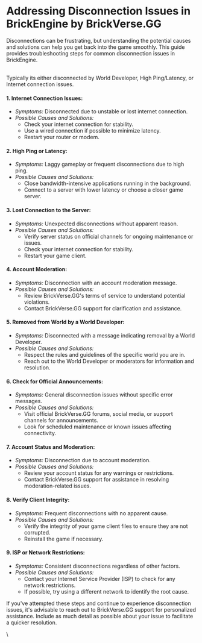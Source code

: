 # Addressing Disconnection Issues in BrickEngine by BrickVerse.GG

Disconnections can be frustrating, but understanding the potential causes and solutions can help you get back into the game smoothly. This guide provides troubleshooting steps for common disconnection issues in BrickEngine.

\
Typically its either disconnected by World Developer, High Ping/Latency, or Internet connection issues.

#### 1. **Internet Connection Issues:**

* _Symptoms:_ Disconnected due to unstable or lost internet connection.
* _Possible Causes and Solutions:_
  * Check your internet connection for stability.
  * Use a wired connection if possible to minimize latency.
  * Restart your router or modem.

#### 2. **High Ping or Latency:**

* _Symptoms:_ Laggy gameplay or frequent disconnections due to high ping.
* _Possible Causes and Solutions:_
  * Close bandwidth-intensive applications running in the background.
  * Connect to a server with lower latency or choose a closer game server.

#### 3. **Lost Connection to the Server:**

* _Symptoms:_ Unexpected disconnections without apparent reason.
* _Possible Causes and Solutions:_
  * Verify server status on official channels for ongoing maintenance or issues.
  * Check your internet connection for stability.
  * Restart your game client.

#### 4. **Account Moderation:**

* _Symptoms:_ Disconnection with an account moderation message.
* _Possible Causes and Solutions:_
  * Review BrickVerse.GG's terms of service to understand potential violations.
  * Contact BrickVerse.GG support for clarification and assistance.

#### 5. **Removed from World by a World Developer:**

* _Symptoms:_ Disconnected with a message indicating removal by a World Developer.
* _Possible Causes and Solutions:_
  * Respect the rules and guidelines of the specific world you are in.
  * Reach out to the World Developer or moderators for information and resolution.

#### 6. **Check for Official Announcements:**

* _Symptoms:_ General disconnection issues without specific error messages.
* _Possible Causes and Solutions:_
  * Visit official BrickVerse.GG forums, social media, or support channels for announcements.
  * Look for scheduled maintenance or known issues affecting connectivity.

#### 7. **Account Status and Moderation:**

* _Symptoms:_ Disconnection due to account moderation.
* _Possible Causes and Solutions:_
  * Review your account status for any warnings or restrictions.
  * Contact BrickVerse.GG support for assistance in resolving moderation-related issues.

#### 8. **Verify Client Integrity:**

* _Symptoms:_ Frequent disconnections with no apparent cause.
* _Possible Causes and Solutions:_
  * Verify the integrity of your game client files to ensure they are not corrupted.
  * Reinstall the game if necessary.

#### 9. **ISP or Network Restrictions:**

* _Symptoms:_ Consistent disconnections regardless of other factors.
* _Possible Causes and Solutions:_
  * Contact your Internet Service Provider (ISP) to check for any network restrictions.
  * If possible, try using a different network to identify the root cause.

If you've attempted these steps and continue to experience disconnection issues, it's advisable to reach out to BrickVerse.GG support for personalized assistance. Include as much detail as possible about your issue to facilitate a quicker resolution.

\
